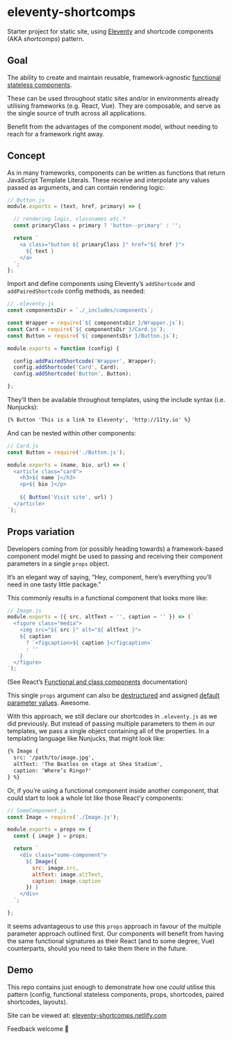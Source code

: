 # eleventy-shortcomps

Starter project for static site, using [Eleventy](https://11ty.io) and shortcode components (AKA _shortcomps_) pattern.

## Goal

The ability to create and maintain reusable, framework-agnostic [functional stateless components](https://javascriptplayground.com/functional-stateless-components-react/).

These can be used throughout static sites and/or in environments already utilising frameworks (e.g. React, Vue). They are composable, and serve as the single source of truth across all applications.

Benefit from the advantages of the component model, without needing to reach for a framework right away.

## Concept

As in many frameworks, components can be written as functions that return JavaScript Template Literals. These receive and interpolate any values passed as arguments, and can contain rendering logic:

```JavaScript
// Button.js
module.exports = (text, href, primary) => {

  // rendering logic, classnames etc.?
  const primaryClass = primary ? 'button--primary' : '';

  return `
    <a class="button ${ primaryClass }" href="${ href }">
      ${ text }
    </a>
  `;
};
```

Import and define components using Eleventy’s `addShortcode` and `addPairedShortcode` config methods, as needed:

```JavaScript
// .eleventy.js
const componentsDir = `./_includes/components`;

const Wrapper = require(`${ componentsDir }/Wrapper.js`);
const Card = require(`${ componentsDir }/Card.js`);
const Button = require(`${ componentsDir }/Button.js`);

module.exports = function (config) {

  config.addPairedShortcode('Wrapper', Wrapper);
  config.addShortcode('Card', Card);
  config.addShortcode('Button', Button);

};
```

They’ll then be available throughout templates, using the include syntax (i.e. Nunjucks):

```HTML
{% Button 'This is a link to Eleventy', 'http://11ty.io' %}
```

And can be nested within other components:

```JavaScript
// Card.js
const Button = require('./Button.js');

module.exports = (name, bio, url) => (`
  <article class="card">
    <h3>${ name }</h3>
    <p>${ bio }</p>
    
    ${ Button('Visit site', url) }
  </article>
`);
```

## Props variation

Developers coming from (or possibly heading towards) a framework-based component model might be used to passing and receiving their component parameters in a single `props` object.

It’s an elegant way of saying, “Hey, component, here’s everything you’ll need in one tasty little package.”

This commonly results in a functional component that looks more like:

```JavaScript
// Image.js
module.exports = ({ src, altText = '', caption = '' }) => (`
  <figure class="media">
    <img src="${ src }" alt="${ altText }">
    ${ caption
      ? `<figcaption>${ caption }</figcaption>`
      : ''
    }
  </figure>
`);
```

(See React’s [Functional and class components](https://reactjs.org/docs/components-and-props.html#functional-and-class-components) documentation)

This single `props` argument can also be [destructured](https://davidwalsh.name/destructuring-function-arguments) and assigned [default parameter values](https://developer.mozilla.org/en-US/docs/Web/JavaScript/Reference/Functions/Default_parameters). Awesome.

With this approach, we still declare our shortcodes in `.eleventy.js` as we did previously. But instead of passing multiple parameters to them in our templates, we pass a single object containing all of the properties. In a templating language like Nunjucks, that might look like:

```HTML
{% Image {
  src: '/path/to/image.jpg',
  altText: 'The Beatles on stage at Shea Stadium',
  caption: 'Where’s Ringo?'
} %}
```

Or, if you’re using a functional component inside another component, that could start to look a whole lot like those React’y components:

```JavaScript
// SomeComponent.js
const Image = require('./Image.js');

module.exports = props => {
  const { image } = props;

  return `
    <div class="some-component">
      ${ Image({
        src: image.src,
        altText: image.altText,
        caption: image.caption
      }) }
    </div>
  `;

};
```

It seems advantageous to use this `props` approach in favour of the multiple parameter approach outlined first. Our components will benefit from having the same functional signatures as their React (and to some degree, Vue) counterparts, should you need to take them there in the future.

## Demo

This repo contains just enough to demonstrate how one _could_ utilise this pattern (config, functional stateless components, props, shortcodes, paired shortcodes, layouts).

Site can be viewed at: [eleventy-shortcomps.netlify.com](https://eleventy-shortcomps.netlify.com)

Feedback welcome 🙌